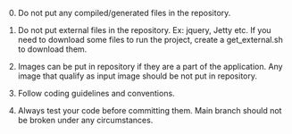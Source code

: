 0. Do not put any compiled/generated files in the repository.

1. Do not put external files in the repository.
Ex: jquery, Jetty etc.
If you need to download some files to run the project, create a get_external.sh to download them.

2. Images can be put in repository if they are a part of the application. Any image that qualify as input image should be not put in repository.

3. Follow coding guidelines and conventions.

4. Always test your code before committing them. Main branch should not be broken under any circumstances.


